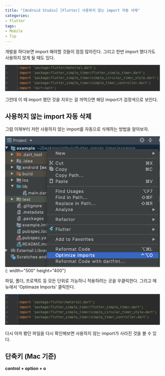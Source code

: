 ```yaml
---
title: "[Android Studio] [Flutter] 사용하지 않는 import 자동 삭제"
categories:
- Flutter
tags:
- Mobile
- Tip
---
```


개발을 하다보면 import 해야할 것들이 점점 많아진다. 그리고 한번 import 했다가도 사용하지 않게 될 때도 있다.

![Example1](/assets/flutter/DeleteImport/Example1.png)

그런데 이 때 import 했던 것을 지우는 걸 까먹으면 해당 import가 검정색으로 보인다.

## 사용하지 않는 import 자동 삭제

그럼 이제부터 저런 사용하지 않는 import를 자동으로 삭제하는 방법을 알아보자.

![Example2](/assets/flutter/DeleteImport/Example2.png){: width="500" height="400"}

파일, 폴더, 프로젝트 등 모든 단위로 가능하니 적용하려는 곳을 우클릭한다. 그리고 메뉴에서 'Optimaze Imports' 클릭한다.

![Example3](/assets/flutter/DeleteImport/Example3.png)

다시 아까 봤던 파일을 다시 확인해보면 사용하지 않는 import가 사라진 것을 볼 수 있다.

## 단축키 (Mac 기준)
**control + option + o**
